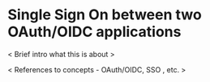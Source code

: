 # Single Sign On between two OAuth/OIDC applications

< Brief intro what this is about >

< References to concepts - OAuth/OIDC, SSO , etc. >
